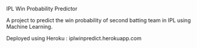 IPL Win Probability Predictor

A project to predict the win probability of second batting team in IPL using Machine Learning.

Deployed using Heroku : iplwinpredict.herokuapp.com
